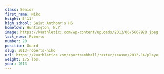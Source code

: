```yaml
---
class: Senior
first_name: Niko
height: 5'11"
high_school: Saint Anthony's HS
hometown: Huntington, N.Y.
image: https://kuathletics.com/wp-content/uploads/2013/06/5667928.jpeg
last_name: Roberts
number: 20
position: Guard
slug: 2013-roberts-niko
url: https://kuathletics.com/sports/mbball/roster/season/2013-14/player/niko-roberts/
weight: 175 lbs.
year: 2013
---
```

